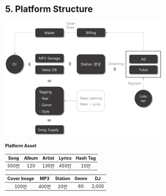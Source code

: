 # 5. Platform Structure

![](<.gitbook/assets/image (8) (1).png>)

#### Platform Asset

| Song | Album | Artist | Lyrics | Haxh Tag |
| :--: | :---: | :----: | :----: | :------: |
| 500만 |  120  |  130만  |  450만  |   10만    |

| Cover Image |  MP3  | Station | Genre |   DJ  |
| :---------: | :---: | :-----: | :---: | :---: |
|     100만    | 400만  |   20만   |   60  | 2,000 |
